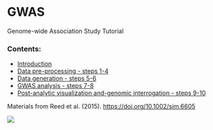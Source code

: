 # GWAS
Genome-wide Association Study Tutorial


### Contents:

- [Introduction](https://github.com/AAlhendi1707/GWAS/blob/master/Introduction.md)
- [Data pre-processing - steps 1-4](https://github.com/AAlhendi1707/GWAS/blob/master/Data-pre-processing.md)
- [Data generation - steps 5-6](https://github.com/AAlhendi1707/GWAS/blob/master/Data-generation.md)
- [GWAS analysis - steps 7-8](https://github.com/AAlhendi1707/GWAS/blob/master/GWAS-analysis.md)
- [Post-analytic visualization and-genomic interrogation - steps 9-10](https://github.com/AAlhendi1707/GWAS/blob/master/Post-analytic-visualization-and-genomic-interrogation.md)


Materials from  Reed et al. (2015). <https://doi.org/10.1002/sim.6605>

<img src="https://www.ncbi.nlm.nih.gov/pmc/articles/PMC5019244/bin/SIM-34-3769-g001.jpg" >
